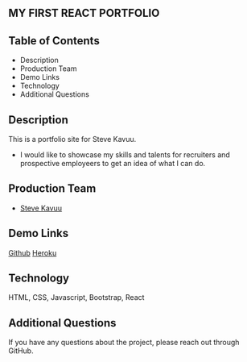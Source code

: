 ## MY FIRST REACT PORTFOLIO

## Table of Contents
* Description
* Production Team
* Demo Links
* Technology
* Additional Questions   

## Description 
This is a portfolio site for Steve Kavuu.
* I would like to showcase my skills and talents for recruiters and prospective employeers to get an idea of what I can do.

## Production Team
* [Steve Kavuu ](https://github.com/sck916)

## Demo Links 
[Github](https://github.com/sck916/react-portfolio)
[Heroku](https://portfolio245.herokuapp.com/)

## Technology
HTML, CSS, Javascript, Bootstrap, React


## Additional Questions
If you have any questions about the project, please reach out through GitHub.

